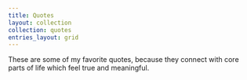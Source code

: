 ```yaml
---
title: Quotes
layout: collection
collection: quotes
entries_layout: grid
---
```

These are some of my favorite quotes, because they connect with core parts of life which feel true and meaningful.
